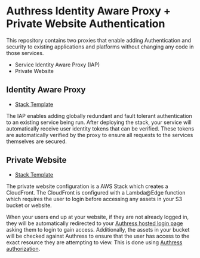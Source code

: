 # Authress Identity Aware Proxy + Private Website Authentication

This repository contains two proxies that enable adding Authentication and security to existing applications and platforms without changing any code in those services.

* Service Identity Aware Proxy (IAP)
* Private Website

## Identity Aware Proxy

* [Stack Template](./templates/identityAwareProxyStackTemplate.json)

The IAP enables adding globally redundant and fault tolerant authentication to an existing service being run. After deploying the stack, your service will automatically receive user identity tokens that can be verified. These tokens are automatically verified by the proxy to ensure all requests to the services themselves are secured.

## Private Website

* [Stack Template](./templates/privateWebsiteStackTemplate.json)

The private website configuration is a AWS Stack which creates a CloudFront. The CloudFront is configured with a Lambda@Edge function which requires the user to login before accessing any assets in your S3 bucket or website.

When your users end up at your website, if they are not already logged in, they will be automatically redirected to your [Authress hosted login page](https://authress.io/knowledge-base/docs/authentication/user-authentication) asking them to login to gain access. Additionally, the assets in your bucket will be checked against Authress to ensure that the user has access to the exact resource they are attempting to view. This is done using [Authress authorization](https://authress.io/knowledge-base/docs/category/authorization).